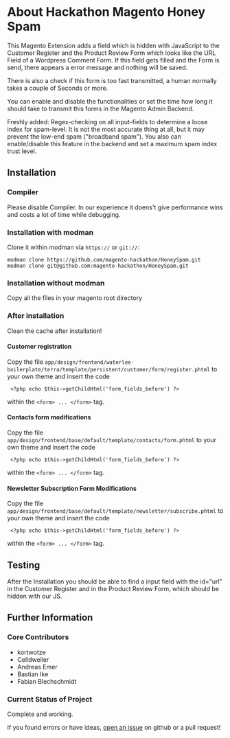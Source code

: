 # About Hackathon Magento Honey Spam

This Magento Extension adds a field which is hidden with JavaScript to the Customer Register and the Product Review Form which looks like the URL Field of a Wordpress Comment Form.
If this field gets filled and the Form is send, there appears a error message and nothing will be saved.

There is also a check if this form is too fast transmitted, a human normally takes a couple of Seconds or more.

You can enable and disable the functionalities or set the time how long it should take to transmit this forms in the Magento Admin Backend.

Freshly added: Regex-checking on all input-fields to determine a loose index for spam-level. It is not the most accurate thing at all, but it may prevent the low-end spam ("broadband spam"). You also can enable/disable this feature in the backend and set a maximum spam index trust level.

## Installation

### Compiler
Please disable Compiler. In our experience it doens't give performance wins and costs a lot of time while debugging.

### Installation with modman

Clone it within modman via `https://` or `git://`:

    modman clone https://github.com/magento-hackathon/HoneySpam.git
    modman clone git@github.com:magento-hackathon/HoneySpam.git

### Installation without modman

Copy all the files in your magento root directory

### After installation

Clean the cache after installation!

#### Customer registration

Copy the file `app/design/frontend/waterlee-boilerplate/terra/template/persistent/customer/form/register.phtml` to your own theme and insert the code

     <?php echo $this->getChildHtml('form_fields_before') ?>
     
within the `<form> ... </form>` tag.

#### Contacts form modifications

Copy the file `app/design/frontend/base/default/template/contacts/form.phtml` to your own theme and insert the code

     <?php echo $this->getChildHtml('form_fields_before') ?>
     
within the `<form> ... </form>` tag.

#### Newsletter Subscription Form Modifications

Copy the file `app/design/frontend/base/default/template/newsletter/subscribe.phtml` to your own theme and insert the code

     <?php echo $this->getChildHtml('form_fields_before') ?>
     
within the `<form> ... </form>` tag.

## Testing

After the Installation you should be able to find a input field with the id="url" in the Customer Register and in the Product Review Form, which should be hidden with our JS.

## Further Information

### Core Contributors

- kortwotze
- Celldweller
- Andreas Emer
- Bastian Ike
- Fabian Blechschmidt

### Current Status of Project

Complete and working.

If you found errors or have ideas, [open an issue](https://github.com/magento-hackathon/HoneySpam/issues) on github or a pull request!
